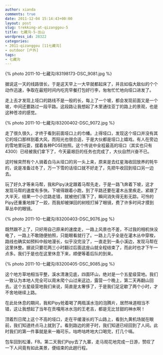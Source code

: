 ```yaml
---
author: xianda
comments: true
date: 2011-12-04 15:14:43+00:00
layout: post
slug: trekking-at-qizanggou-5
title: 七藏沟-5-出山
wordpress_id: 28322
categories:
- 2011-qizanggou [11七藏沟]
- outdoor [户外]
tags:
- 七藏沟
---
```


{% photo 2011-10-七藏沟/83198173-DSC_9081.jpg %}

据说这一天的线路很长，于是这天早上一大早就都起床了，并且如临大敌似的个个动作迅速，争取在最短时间内吃完早餐打包好行李，匆匆忙忙地向垭口进发了。

走上去才发现上垭口的路线不是一般的长，每上了一个坡，都会发现前面又是一个坡，中间还要路过一段平路。这段路让我想起了木里通往亚丁的路上的景观，也是这种苍凉的感觉。

 <!-- more -->

{% photo 2011-10-七藏沟/83200402-DSC_9072.jpg %}

走了很久很久，才终于看到前面垭口上的巾幡。上得垭口，发现这个垭口并没有其它的垭口那样刮着大风，而阳光也很合适，于是大伙都是垭口上嬉戏。有人在旁边的雪地里玩耍，摆着各种POSE拍照。这个传说中全程最高的垭口（其实也只有4300）已经被我们拿下了，今天最艰巨的任务也完成了，大伙自然兴奋不已。

这时候突然有个人骑着白马从垭口的另一头上来，原来是去红星海收回放养的牦牛的，说是准备过冬了，万一下雪的话垭口就不好走了，先把牛收回到垭口另一边去。

玩了好久才等来马帮，我和Pipy决定跟着马帮先走，于是一路飞奔着下坡，这才发现马帮的速度有多快。下坡得跟着小跑，到了平路还要在灌木丛里疾走。紧跟了大半天，结果一个小岔路走错，就被他们落下了，瞬间消失得无影无踪。可怜的Pipy还重重地摔了一跤，而我却被弹回的树枝打掉了眼镜，费了许多时间才摸到草丛中的眼镜。

{% photo 2011-10-七藏沟/83200403-DSC_9076.jpg %}

既然跟不上了，只好用自己原来的速度走，一路上风景也不差，不过我的相机快没电了，一路上不敢随便拍照，只能眼看就行了。一路上几乎全是在灌木丛中穿梭，路线也确实如预料中般地漫长，似乎没完没了，一直走到一条小溪边，发现马帮在这里休整。据说只要花两三小时翻过后面这座山就全程结束了，而此时也才下午一点多。我们于是也在这里休息下来，顺便等着后队的到来。

{% photo 2011-10-七藏沟/83200405-DSC_9085.jpg %}

这个地方草地相当平整，溪水清澈见底，四面环山，绝对是一个五星级营地。我们一致认为本地人完全可以周末爬个山过来这边，露营一个晚上，第二天再翻山回去。这个五星级营地我们来说，简直是太奢侈了，于是我们足足歇了两个小时，才不舍地继续上路。

在此处休息的期间，我和Pipy抢着喝了两瓶溪水泡的泡腾片，居然味道相当不错，这让我想起了当年在贡嘎用冰水泡的王老吉，都是无比甘甜的神水啊！

顶着烈日爬上这个不高的垭口，走在平缓漫长的下山路上，看到九黄机场就在眼前，我们知道终点马上就到了。看到路边的房子时，我们知道已经回到了人间。此时我们的第一件事就是来一箱可乐，咕咚咕咚地大口喝完，打几个嗝。

包车回到松潘，FB。第二天我们Pipy去了九寨，走马观花地完成一日游，赞叹了一下人间竟有如此美景，便结束的此趟行程。
